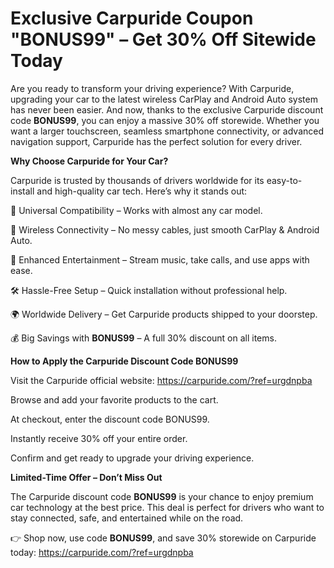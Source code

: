 # Exclusive Carpuride Coupon "BONUS99" – Get 30% Off Sitewide Today 

Are you ready to transform your driving experience? With Carpuride, upgrading your car to the latest wireless CarPlay and Android Auto system has never been easier. And now, thanks to the exclusive Carpuride discount code **BONUS99**, you can enjoy a massive 30% off storewide. Whether you want a larger touchscreen, seamless smartphone connectivity, or advanced navigation support, Carpuride has the perfect solution for every driver.

**Why Choose Carpuride for Your Car?**

Carpuride is trusted by thousands of drivers worldwide for its easy-to-install and high-quality car tech. Here’s why it stands out:

🚗 Universal Compatibility – Works with almost any car model.

📱 Wireless Connectivity – No messy cables, just smooth CarPlay & Android Auto.

🎵 Enhanced Entertainment – Stream music, take calls, and use apps with ease.

🛠 Hassle-Free Setup – Quick installation without professional help.

🌍 Worldwide Delivery – Get Carpuride products shipped to your doorstep.

💰 Big Savings with **BONUS99** – A full 30% discount on all items.

**How to Apply the Carpuride Discount Code BONUS99**

Visit the Carpuride official website: https://carpuride.com/?ref=urgdnpba

Browse and add your favorite products to the cart.

At checkout, enter the discount code BONUS99.

Instantly receive 30% off your entire order.

Confirm and get ready to upgrade your driving experience.

**Limited-Time Offer – Don’t Miss Out**

The Carpuride discount code **BONUS99** is your chance to enjoy premium car technology at the best price. This deal is perfect for drivers who want to stay connected, safe, and entertained while on the road.

👉 Shop now, use code **BONUS99**, and save 30% storewide on Carpuride today: https://carpuride.com/?ref=urgdnpba
